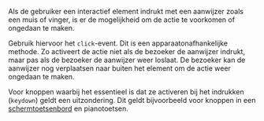 <!-- @license CC0-1.0 -->

Als de gebruiker een interactief element indrukt met een aanwijzer zoals een muis of vinger, is er de mogelijkheid om de actie te voorkomen of ongedaan te maken.

Gebruik hiervoor het `click`-event. Dit is een apparaatonafhankelijke methode. Zo activeert de actie niet als de bezoeker de aanwijzer indrukt, maar pas als de bezoeker de aanwijzer weer loslaat. De bezoeker kan de aanwijzer nog verplaatsen naar buiten het element om de actie weer ongedaan te maken.

Voor knoppen waarbij het essentieel is dat ze activeren bij het indrukken (`keydown`) geldt een uitzondering. Dit geldt bijvoorbeeld voor knoppen in een [schermtoetsenbord](https://en.wikipedia.org/wiki/Virtual_keyboard) en pianotoetsen.
